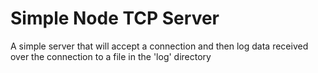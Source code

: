 # Simple Node TCP Server

A simple server that will accept a connection and then log data received over the connection to a file in the 'log' directory
